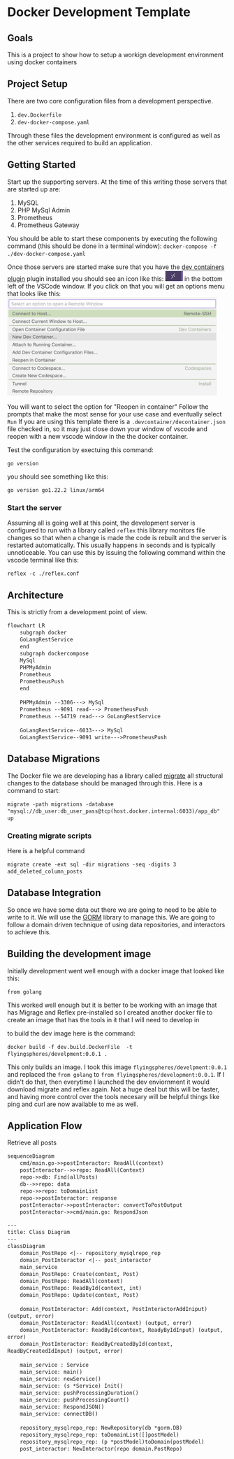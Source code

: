 # Docker Development Template

## Goals
This is a project to show how to setup a workign development environment using docker containers

## Project Setup
There are two core configuration files from a development perspective.
1) `dev.Dockerfile`
1) `dev-docker-compose.yaml`

Through these files the development environment is configured as well as the other services required to build an application.

## Getting Started
Start up the supporting servers.  At the time of this writing those servers that are started up are:
1) MySQL
1) PHP MySql Admin
1) Prometheus
1) Prometheus Gateway

You should be able to start these components by executing the following command (this should be done in a terminal window):
`docker-compose -f ./dev-docker-compose.yaml`

Once those servers are started make sure that you have the [dev containers plugin](https://code.visualstudio.com/docs/devcontainers/containers) plugin installed you should see an icon like this: <img src="./images/devContainer.png" style="width:40px"/>  in the bottom left of the VSCode window.  If you click on that you will get an options menu that looks like this:  
<img src="./images/devContainerOptions.png" style="width:480px"/>  

You will want to select the option for "Reopen in container"
Follow the prompts that make the most sense for your use case and eventually select `Run`
If you are using this template there is a `.devcontainer/decontainer.json` file checked in,
so it may just close down your window of vscode and reopen with a new vscode window in the 
the docker container.  

Test the configuration by exectuing this command:  
```
go version
```
you should see something like this:
```
go version go1.22.2 linux/arm64
```

### Start the server
Assuming all is going well at this point, the development server is configured to run with a library called `reflex` this library monitors file changes so that when a change is made the code is rebuilt and the server is restarted automatically.  This usually happens in seconds and is typically unnoticeable.  You can use this by issuing the following command within the vscode terminal like this:  
```
reflex -c ./reflex.conf
```

## Architecture
This is strictly from a development point of view.
```mermaid
flowchart LR
    subgraph docker
    GoLangRestService
    end
    subgraph dockercompose
    MySql
    PHPMyAdmin
    Prometheus
    PrometheusPush
    end

    PHPMyAdmin --3306---> MySql
    Prometheus --9091 read---> PrometheusPush
    Prometheus --54719 read---> GoLangRestService

    GoLangRestService--6033---> MySql
    GoLangRestService--9091 write--->PrometheusPush

```

## Database Migrations
The Docker file we are developing has a library called [migrate](https://github.com/golang-migrate/migrate/) all structural changes to the database should be managed through this.  Here is a command to start:
```
migrate -path migrations -database "mysql://db_user:db_user_pass@tcp(host.docker.internal:6033)/app_db" up
```
### Creating migrate scripts
Here is a helpful command
```
migrate create -ext sql -dir migrations -seq -digits 3 add_deleted_column_posts
```

## Database Integration
So once we have some data out there we are going to need to be able to write to it.  We will use the [GORM](https://gorm.io/index.html) library to manage this.  We are going to follow a domain driven technique of using data repositories, and interactors to achieve this. 

## Building the development image
Initially development went well enough with a docker image that looked like this:  
```
from golang
```
This worked well enough but it is better to be working with an image that has Migrage and Reflex pre-installed so I created another docker file to create an image that has the tools in it that I will need to develop in

to build the dev image here is the command:  
```
docker build -f dev.build.DockerFile  -t flyingspheres/develpment:0.0.1 .
```

This only builds an image.  I took this image `flyingspheres/develpment:0.0.1` and replaced the `from golang` to 
`from flyingspheres/development:0.0.1`.  If I didn't do that, then everytime I launched the dev enviornment it would download migrate and 
reflex again.  Not a huge deal but this will be faster, and having more control over the tools necesary will be helpful things like ping and curl are now available to me as well.  

## Application Flow
Retrieve all posts
```mermaid
sequenceDiagram
    cmd/main.go->>postInteractor: ReadAll(context)
    postInteractor-->>repo: ReadAll(Context)
    repo->>db: Find(allPosts)
    db-->>repo: data
    repo->>repo: toDomainList
    repo->>postInteractor: response
    postInteractor->>postInteractor: convertToPostOutput
    postInteractor->>cmd/main.go: RespondJson
```
```mermaid
---
title: Class Diagram
---
classDiagram
    domain_PostRepo <|-- repository_mysqlrepo_rep
    domain_PostInteractor <|-- post_interactor
    main_service 
    domain_PostRepo: Create(context, Post)
    domain_PostRepo: ReadAll(context)
    domain_PostRepo: ReadById(context, int)
    domain_PostRepo: Update(context, Post)

    domain_PostInteractor: Add(context, PostInteractorAddIniput) (output, error)
    domain_PostInteractor: ReadAll(context) (output, error)
    domain_PostInteractor: ReadById(context, ReadyByIdInput) (output, error)
    domain_PostInteractor: ReadByCreatedById(context, ReadByCreatedIdInput) (output, error)
    
    main_service : Service
    main_service: main()
    main_service: newService()
    main_service: (s *Service) Init() 
    main_service: pushProcessingDuration()
    main_service: pushProcessingCount()
    main_service: RespondJSON()
    main_service: connectDB()

    repository_mysqlrepo_rep: NewRepository(db *gorm.DB) 
    repository_mysqlrepo_rep: toDomainList([]postModel)
    repository_mysqlrepo_rep: (p *postModel)toDomain(postModel)
    post_interactor: NewInteractor(repo domain.PostRepo)
```